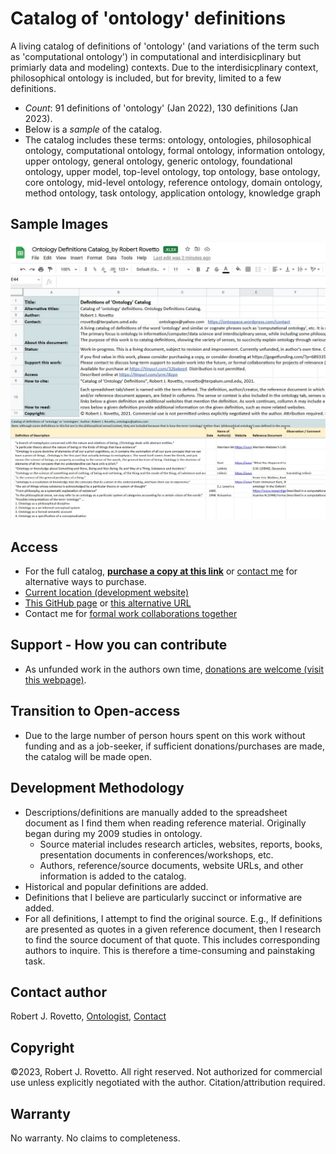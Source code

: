 # Catalog of 'ontology' definitions
A living catalog of definitions of 'ontology' (and variations of the term such as 'computational ontology') in computational and interdisicplinary but primiarly data and modeling) contexts. Due to the interdisicplinary context, philosophical ontology is included, but for brevity, limited to a few definitions.
  - _Count_: 91 definitions of 'ontology' (Jan 2022), 130 definitions (Jan 2023). 
  - Below is a _sample_ of the catalog.
  - The catalog includes these terms: ontology, ontologies, philosophical ontology, computational ontology, formal ontology, information ontology, upper ontology, general ontology, generic ontology, foundational ontology, upper model, top-level ontology, top ontology, base ontology, core ontology, mid-level ontology, reference ontology, domain ontology, method ontology, task ontology, application ontology, knowledge graph

## Sample Images
![Screen capture 1](https://github.com/rrovetto/Ontology-Development-Guidelines/blob/master/images/ScreenCapture_README_OntoDefCat_Rovetto.JPG?raw=true)
![Screen capture 2](https://github.com/rrovetto/Ontology-Development-Guidelines/blob/master/images/ScreenCapture_Onto_OntoDefCat_Rovetto.JPG?raw=true)

## Access
- For the full catalog, **[purchase a copy at this link](https://tinyurl.com/32bxkee4)** or [contact me](https://ontospace.wordpress.com/contact) for alternative ways to purchase.
- [Current location (development website)](https://tinyurl.com/mtae3d8s)
- [This GitHub page](https://tinyurl.com/desc-catalog-ontology-defi) or [this alternative URL](https://tinyurl.com/mu3pusmu)
- Contact me for [formal work collaborations together](https://tinyurl.com/hm8wu2sa)

## Support - How you can contribute
- As unfunded work in the authors own time, [donations are welcome (visit this webpage)](https://gogetfunding.com/knowledge-organization-services-ontology-terminology-metadata-concept-analysis/). 
## Transition to Open-access
- Due to the large number of person hours spent on this work without funding and as a job-seeker, if sufficient donations/purchases are made, the catalog will be made open. 

## Development Methodology
- Descriptions/definitions are manually added to the spreadsheet document as I find them when reading reference material. Originally began during my 2009 studies in ontology.
  - Source material includes research articles, websites, reports, books, presentation documents in conferences/workshops, etc.
  - Authors, reference/source documents, website URLs, and other information is added to the catalog. 
- Historical and popular definitions are added. 
- Definitions that I believe are particularly succinct or informative are added.
- For all definitions, I attempt to find the original source. E.g., If definitions are presented as quotes in a given reference document, then I research to find the source document of that quote. This includes corresponding authors to inquire.
This is therefore a time-consuming and painstaking task.  

## Contact author
Robert J. Rovetto, [Ontologist](https://ontologforum.com/index.php/RobertRovetto), [Contact](https://ontospace.wordpress.com/contact)

## Copyright
©2023, Robert J. Rovetto. All right reserved.
Not authorized for commercial use unless explicitly negotiated with the author. Citation/attribution required.
## Warranty
No warranty. No claims to completeness.
